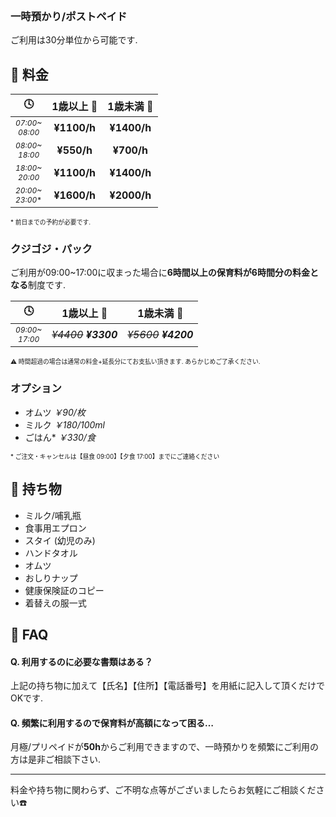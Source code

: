 ﻿<h3 style='margin-top:48px;'>
一時預かり/ポストペイド
</h3>
<style>
.timezone {
	font-size: 0.75em;
}
.caution {
	font-size: 0.7em;
}
</style>

ご利用は30分単位から可能です.

## 📝 料金

|🕓|1歳以上 👧|1歳未満 👶|
|:-:|:-:|:-:|
|<div class='timezone'>*07:00~<br>08:00*</div>|**¥1100/h**|**¥1400/h**|
|<div class='timezone'>*08:00~<br>18:00*</div>|**¥550/h**|**¥700/h**|
|<div class='timezone'>*18:00~<br>20:00*</div>|**¥1100/h**|**¥1400/h**|
|<div class='timezone'>*20:00~<br>23:00*\*</div>|**¥1600/h**|**¥2000/h**|
<span class='caution'>
* 前日までの予約が必要です.
</span>

### クジゴジ・パック

ご利用が09:00~17:00に収まった場合に**6時間以上の保育料が6時間分の料金となる**制度です.

|🕓|1歳以上 👧|1歳未満 👶|
|:-:|:-:|:-:|
|<div class='timezone'>*09:00~<br>17:00*</div>|~~*¥4400*~~ ***¥3300***|~~*¥5600*~~ ***¥4200***|
<span class='caution'>
⚠️ 時間超過の場合は通常の料金+延長分にてお支払い頂きます. あらかじめご了承ください.
</span>

### オプション

- オムツ *￥90/枚*
- ミルク *￥180/100ml*
- ごはん\* *￥330/食*

<span class='caution'>
* ご注文・キャンセルは【昼食 09:00】【夕食 17:00】までにご連絡ください
</span>

## 🎒 持ち物

 - ミルク/哺乳瓶
 - 食事用エプロン
 - スタイ (幼児のみ)
 - ハンドタオル
 - オムツ
 - おしりナップ
 - 健康保険証のコピー
 - 着替えの服一式

## 🤔 FAQ

#### Q. 利用するのに必要な書類はある？
上記の持ち物に加えて【氏名】【住所】【電話番号】を用紙に記入して頂くだけでOKです.

#### Q. 頻繁に利用するので保育料が高額になって困る…
月極/プリペイドが**50h**からご利用できますので、一時預かりを頻繁にご利用の方は是非ご相談下さい.
***
料金や持ち物に関わらず、ご不明な点等がございましたらお気軽にご相談ください☎️

